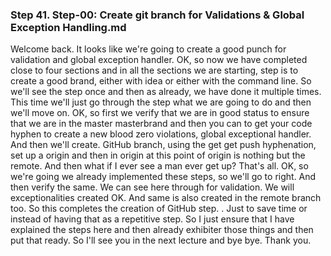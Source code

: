 ### Step 41. Step-00: Create git branch for Validations & Global Exception Handling.md
Welcome back. It looks like we're going to create a good punch for validation and global exception handler. OK, so now we have completed close to four sections and in all the sections we are starting, step is to create a good brand, either with idea or either with the command line. So we'll see the step once and then as already, we have done it multiple times. This time we'll just go through the step what we are going to do and then we'll move on. OK, so first we verify that we are in good status to ensure that we are in the master masterbrand and then you can to get your code hyphen to create a new blood zero violations, global exceptional handler. And then we'll create. GitHub branch, using the get get push hyphenation, set up a origin and then in origin at this point of origin is nothing but the remote. And then what if I ever see a man ever get up? That's all. OK, so we're going we already implemented these steps, so we'll go to right. And then verify the same. We can see here through for validation. We will exceptionalities created OK. And same is also created in the remote branch too. So this completes the creation of GitHub step. . Just to save time or instead of having that as a repetitive step. So I just ensure that I have explained the steps here and then already exhibiter those things and then put that ready. So I'll see you in the next lecture and bye bye. Thank you. 
